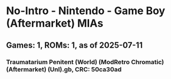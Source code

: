 # No-Intro - Nintendo - Game Boy (Aftermarket) MIAs
## Games: 1, ROMs: 1, as of 2025-07-11

### Traumatarium Penitent (World) (ModRetro Chromatic) (Aftermarket) (Unl).gb, CRC: 50ca30ad
